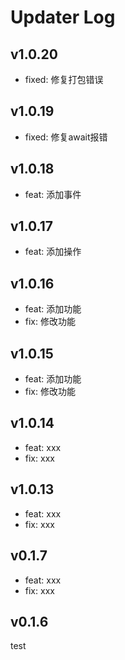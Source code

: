 # Updater Log
## v1.0.20
- fixed: 修复打包错误
## v1.0.19
- fixed: 修复await报错
## v1.0.18
- feat: 添加事件
## v1.0.17
- feat: 添加操作

## v1.0.16

- feat: 添加功能
- fix: 修改功能

## v1.0.15

- feat: 添加功能
- fix: 修改功能

## v1.0.14

- feat: xxx
- fix: xxx

## v1.0.13

- feat: xxx
- fix: xxx

## v0.1.7

- feat: xxx
- fix: xxx

## v0.1.6

test